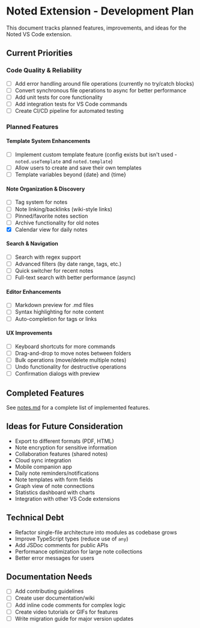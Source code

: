 # Noted Extension - Development Plan

This document tracks planned features, improvements, and ideas for the Noted VS Code extension.

## Current Priorities

### Code Quality & Reliability
- [ ] Add error handling around file operations (currently no try/catch blocks)
- [ ] Convert synchronous file operations to async for better performance
- [ ] Add unit tests for core functionality
- [ ] Add integration tests for VS Code commands
- [ ] Create CI/CD pipeline for automated testing

### Planned Features

#### Template System Enhancements
- [ ] Implement custom template feature (config exists but isn't used - `noted.useTemplate` and `noted.template`)
- [ ] Allow users to create and save their own templates
- [ ] Template variables beyond {date} and {time}

#### Note Organization & Discovery
- [ ] Tag system for notes
- [ ] Note linking/backlinks (wiki-style links)
- [ ] Pinned/favorite notes section
- [ ] Archive functionality for old notes
- [x] Calendar view for daily notes

#### Search & Navigation
- [ ] Search with regex support
- [ ] Advanced filters (by date range, tags, etc.)
- [ ] Quick switcher for recent notes
- [ ] Full-text search with better performance (async)

#### Editor Enhancements
- [ ] Markdown preview for .md files
- [ ] Syntax highlighting for note content
- [ ] Auto-completion for tags or links

#### UX Improvements
- [ ] Keyboard shortcuts for more commands
- [ ] Drag-and-drop to move notes between folders
- [ ] Bulk operations (move/delete multiple notes)
- [ ] Undo functionality for destructive operations
- [ ] Confirmation dialogs with preview

## Completed Features

See [notes.md](./notes.md) for a complete list of implemented features.

## Ideas for Future Consideration

- Export to different formats (PDF, HTML)
- Note encryption for sensitive information
- Collaboration features (shared notes)
- Cloud sync integration
- Mobile companion app
- Daily note reminders/notifications
- Note templates with form fields
- Graph view of note connections
- Statistics dashboard with charts
- Integration with other VS Code extensions

## Technical Debt

- Refactor single-file architecture into modules as codebase grows
- Improve TypeScript types (reduce use of `any`)
- Add JSDoc comments for public APIs
- Performance optimization for large note collections
- Better error messages for users

## Documentation Needs

- [ ] Add contributing guidelines
- [ ] Create user documentation/wiki
- [ ] Add inline code comments for complex logic
- [ ] Create video tutorials or GIFs for features
- [ ] Write migration guide for major version updates
